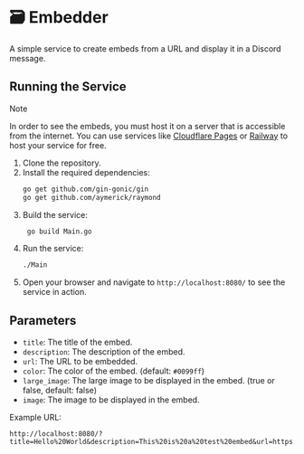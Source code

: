 # 🗃️ Embedder

A simple service to create embeds from a URL and display it in a Discord message.

## Running the Service

> [!NOTE]
> In order to see the embeds, you must host it on a server that is accessible from the internet. You can use services like [Cloudflare Pages](https://pages.cloudflare.com/) or [Railway](https://railway.app/) to host your service for free.

1. Clone the repository.
2. Install the required dependencies:
   ```bash
   go get github.com/gin-gonic/gin
   go get github.com/aymerick/raymond
   ```
3. Build the service:
   ```bash
    go build Main.go
    ```
4. Run the service:
   ```bash
   ./Main
   ```
5. Open your browser and navigate to `http://localhost:8080/` to see the service in action.

## Parameters

- `title`: The title of the embed.
- `description`: The description of the embed.
- `url`: The URL to be embedded.
- `color`: The color of the embed. (default: `#0099ff`)
- `large_image`: The large image to be displayed in the embed. (true or false, default: false)
- `image`: The image to be displayed in the embed.

Example URL:
```
http://localhost:8080/?title=Hello%20World&description=This%20is%20a%20test%20embed&url=https://example.com&color=%230099ff&image=https://example.com/image.png
```